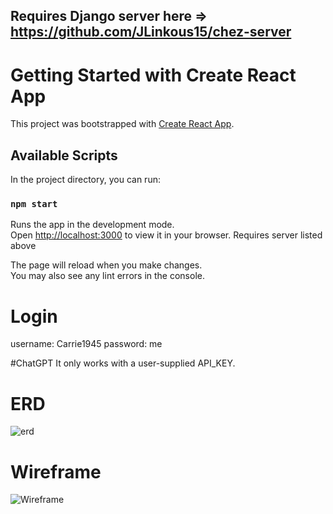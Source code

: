 ## Requires Django server here => https://github.com/JLinkous15/chez-server

# Getting Started with Create React App

This project was bootstrapped with [Create React App](https://github.com/facebook/create-react-app).

## Available Scripts

In the project directory, you can run:

### `npm start`

Runs the app in the development mode.\
Open [http://localhost:3000](http://localhost:3000) to view it in your browser.
Requires server listed above

The page will reload when you make changes.\
You may also see any lint errors in the console.

# Login
username: Carrie1945
password: me

#ChatGPT
It only works with a user-supplied API_KEY.

# ERD
![erd](https://user-images.githubusercontent.com/113314343/227335487-f3afb13c-c27c-4ede-ac96-b8ba663a2c08.JPG)


# Wireframe
![Wireframe](https://user-images.githubusercontent.com/113314343/227335378-934954f6-66b2-4749-bbda-120b1f4ebd4f.JPG)
